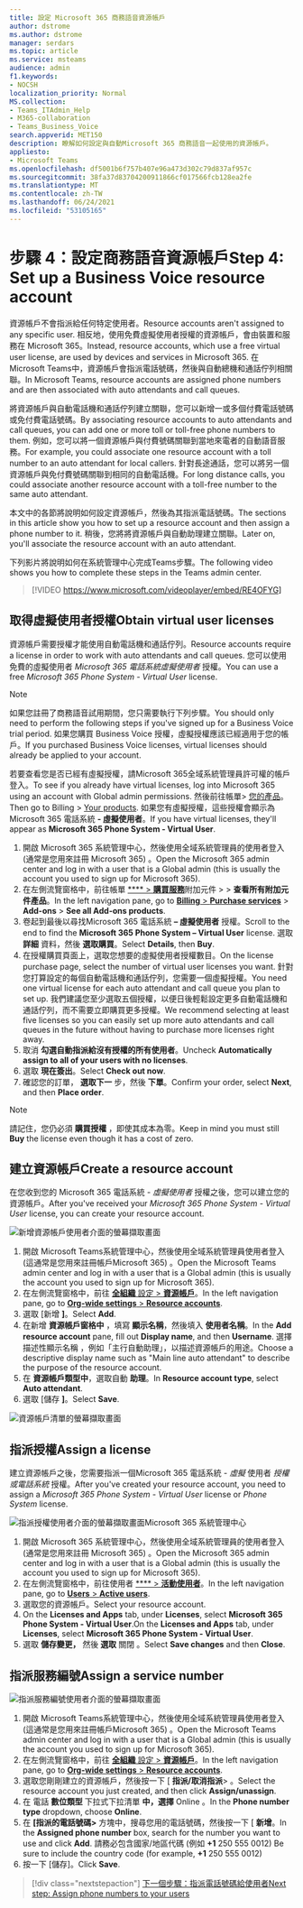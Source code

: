 ```yaml
---
title: 設定 Microsoft 365 商務語音資源帳戶
author: dstrome
ms.author: dstrome
manager: serdars
ms.topic: article
ms.service: msteams
audience: admin
f1.keywords:
- NOCSH
localization_priority: Normal
MS.collection:
- Teams_ITAdmin_Help
- M365-collaboration
- Teams_Business_Voice
search.appverid: MET150
description: 瞭解如何設定與自動Microsoft 365 商務語音一起使用的資源帳戶。
appliesto:
- Microsoft Teams
ms.openlocfilehash: df5001b6f757b407e96a473d302c79d837af957c
ms.sourcegitcommit: 38fa37d83704200911866cf017566fcb128ea2fe
ms.translationtype: MT
ms.contentlocale: zh-TW
ms.lasthandoff: 06/24/2021
ms.locfileid: "53105165"
---
```

# <a name="step-4-set-up-a-business-voice-resource-account"></a><span data-ttu-id="9900e-103">步驟 4：設定商務語音資源帳戶</span><span class="sxs-lookup"><span data-stu-id="9900e-103">Step 4: Set up a Business Voice resource account</span></span>

<span data-ttu-id="9900e-104">資源帳戶不會指派給任何特定使用者。</span><span class="sxs-lookup"><span data-stu-id="9900e-104">Resource accounts aren't assigned to any specific user.</span></span> <span data-ttu-id="9900e-105">相反地，使用免費虛擬使用者授權的資源帳戶，會由裝置和服務在 Microsoft 365。</span><span class="sxs-lookup"><span data-stu-id="9900e-105">Instead, resource accounts, which use a free virtual user license, are used by devices and services in Microsoft 365.</span></span> <span data-ttu-id="9900e-106">在 Microsoft Teams中，資源帳戶會指派電話號碼，然後與自動總機和通話佇列相關聯。</span><span class="sxs-lookup"><span data-stu-id="9900e-106">In Microsoft Teams, resource accounts are assigned phone numbers and are then associated with auto attendants and call queues.</span></span>

<span data-ttu-id="9900e-107">將資源帳戶與自動電話機和通話佇列建立關聯，您可以新增一或多個付費電話號碼或免付費電話號碼。</span><span class="sxs-lookup"><span data-stu-id="9900e-107">By associating resource accounts to auto attendants and call queues, you can add one or more toll or toll-free phone numbers to them.</span></span> <span data-ttu-id="9900e-108">例如，您可以將一個資源帳戶與付費號碼關聯到當地來電者的自動語音服務。</span><span class="sxs-lookup"><span data-stu-id="9900e-108">For example, you could associate one resource account with a toll number to an auto attendant for local callers.</span></span> <span data-ttu-id="9900e-109">針對長途通話，您可以將另一個資源帳戶與免付費號碼關聯到相同的自動電話機。</span><span class="sxs-lookup"><span data-stu-id="9900e-109">For long distance calls, you could associate another resource account with a toll-free number to the same auto attendant.</span></span>

<span data-ttu-id="9900e-110">本文中的各節將說明如何設定資源帳戶，然後為其指派電話號碼。</span><span class="sxs-lookup"><span data-stu-id="9900e-110">The sections in this article show you how to set up a resource account and then assign a phone number to it.</span></span> <span data-ttu-id="9900e-111">稍後，您將將資源帳戶與自動助理建立關聯。</span><span class="sxs-lookup"><span data-stu-id="9900e-111">Later on, you'll associate the resource account with an auto attendant.</span></span>

<span data-ttu-id="9900e-112">下列影片將說明如何在系統管理中心完成Teams步驟。</span><span class="sxs-lookup"><span data-stu-id="9900e-112">The following video shows you how to complete these steps in the Teams admin center.</span></span>

> [!VIDEO https://www.microsoft.com/videoplayer/embed/RE4OFYG]

## <a name="obtain-virtual-user-licenses"></a><span data-ttu-id="9900e-113">取得虛擬使用者授權</span><span class="sxs-lookup"><span data-stu-id="9900e-113">Obtain virtual user licenses</span></span>

<span data-ttu-id="9900e-114">資源帳戶需要授權才能使用自動電話機和通話佇列。</span><span class="sxs-lookup"><span data-stu-id="9900e-114">Resource accounts require a license in order to work with auto attendants and call queues.</span></span> <span data-ttu-id="9900e-115">您可以使用免費的虛擬使用者 *Microsoft 365 電話系統虛擬使用者* 授權。</span><span class="sxs-lookup"><span data-stu-id="9900e-115">You can use a free *Microsoft 365 Phone System - Virtual User* license.</span></span>

> [!NOTE]
> <span data-ttu-id="9900e-116">如果您註冊了商務語音試用期間，您只需要執行下列步驟。</span><span class="sxs-lookup"><span data-stu-id="9900e-116">You should only need to perform the following steps if you've signed up for a Business Voice trial period.</span></span> <span data-ttu-id="9900e-117">如果您購買 Business Voice 授權，虛擬授權應該已經適用于您的帳戶。</span><span class="sxs-lookup"><span data-stu-id="9900e-117">If you purchased Business Voice licenses, virtual licenses should already be applied to your account.</span></span> 
>
> <span data-ttu-id="9900e-118">若要查看您是否已經有虛擬授權，請Microsoft 365全域系統管理員許可權的帳戶登入。</span><span class="sxs-lookup"><span data-stu-id="9900e-118">To see if you already have virtual licenses, log into Microsoft 365 using an account with Global admin permissions.</span></span> <span data-ttu-id="9900e-119">然後前往帳單> [您的產品](https://admin.microsoft.com/Adminportal/Home#/subscriptions)。</span><span class="sxs-lookup"><span data-stu-id="9900e-119">Then go to Billing > [Your products](https://admin.microsoft.com/Adminportal/Home#/subscriptions).</span></span> <span data-ttu-id="9900e-120">如果您有虛擬授權，這些授權會顯示為 Microsoft 365 電話系統 **- 虛擬使用者**。</span><span class="sxs-lookup"><span data-stu-id="9900e-120">If you have virtual licenses, they'll appear as **Microsoft 365 Phone System - Virtual User**.</span></span>

1. <span data-ttu-id="9900e-121">開啟 Microsoft 365 系統管理中心，然後使用全域系統管理員的使用者登入 (通常是您用來註冊 Microsoft 365) 。</span><span class="sxs-lookup"><span data-stu-id="9900e-121">Open the Microsoft 365 admin center and log in with a user that is a Global admin (this is usually the account you used to sign up for Microsoft 365).</span></span>
2. <span data-ttu-id="9900e-122">在左側流覽窗格中，前往帳單 <a href="https://admin.microsoft.com/Adminportal/Home#/catalog" target="_blank">\*\*\*\*  >  **購買服務**</a>附加元件  >    >  **查看所有附加元件產品**。</span><span class="sxs-lookup"><span data-stu-id="9900e-122">In the left navigation pane, go to <a href="https://admin.microsoft.com/Adminportal/Home#/catalog" target="_blank">**Billing** > **Purchase services**</a> > **Add-ons** > **See all Add-ons products**.</span></span>
3. <span data-ttu-id="9900e-123">卷起到最後以尋找Microsoft 365 電話系統 **– 虛擬使用者** 授權。</span><span class="sxs-lookup"><span data-stu-id="9900e-123">Scroll to the end to find the **Microsoft 365 Phone System – Virtual User** license.</span></span> <span data-ttu-id="9900e-124">選取 **詳細** 資料，然後 **選取購買**。</span><span class="sxs-lookup"><span data-stu-id="9900e-124">Select **Details**, then **Buy**.</span></span>
4. <span data-ttu-id="9900e-125">在授權購買頁面上，選取您想要的虛擬使用者授權數目。</span><span class="sxs-lookup"><span data-stu-id="9900e-125">On the license purchase page, select the number of virtual user licenses you want.</span></span> <span data-ttu-id="9900e-126">針對您打算設定的每個自動電話機和通話佇列，您需要一個虛擬授權。</span><span class="sxs-lookup"><span data-stu-id="9900e-126">You need one virtual license for each auto attendant and call queue you plan to set up.</span></span> <span data-ttu-id="9900e-127">我們建議您至少選取五個授權，以便日後輕鬆設定更多自動電話機和通話佇列，而不需要立即購買更多授權。</span><span class="sxs-lookup"><span data-stu-id="9900e-127">We recommend selecting at least five licenses so you can easily set up more auto attendants and call queues in the future without having to purchase more licenses right away.</span></span>
5. <span data-ttu-id="9900e-128">取消 **勾選自動指派給沒有授權的所有使用者**。</span><span class="sxs-lookup"><span data-stu-id="9900e-128">Uncheck **Automatically assign to all of your users with no licenses**.</span></span>
6. <span data-ttu-id="9900e-129">選取 **現在簽出**。</span><span class="sxs-lookup"><span data-stu-id="9900e-129">Select **Check out now**.</span></span>
7. <span data-ttu-id="9900e-130">確認您的訂單， **選取下一** 步，然後 **下單**。</span><span class="sxs-lookup"><span data-stu-id="9900e-130">Confirm your order, select **Next**, and then **Place order**.</span></span>

> [!NOTE]
> <span data-ttu-id="9900e-131">請記住，您仍必須  **購買授權** ，即使其成本為零。</span><span class="sxs-lookup"><span data-stu-id="9900e-131">Keep in mind you must still  **Buy** the license even though it has a cost of zero.</span></span>

## <a name="create-a-resource-account"></a><span data-ttu-id="9900e-132">建立資源帳戶</span><span class="sxs-lookup"><span data-stu-id="9900e-132">Create a resource account</span></span>

<span data-ttu-id="9900e-133">在您收到您的 Microsoft 365 電話系統 *- 虛擬使用者* 授權之後，您可以建立您的資源帳戶。</span><span class="sxs-lookup"><span data-stu-id="9900e-133">After you've received your *Microsoft 365 Phone System - Virtual User* license, you can create your resource account.</span></span>

![新增資源帳戶使用者介面的螢幕擷取畫面](../media/resource-account-add.png)

1. <span data-ttu-id="9900e-135">開啟 Microsoft Teams系統管理中心，然後使用全域系統管理員使用者登入 (這通常是您用來註冊帳戶Microsoft 365) 。</span><span class="sxs-lookup"><span data-stu-id="9900e-135">Open the Microsoft Teams admin center and log in with a user that is a Global admin (this is usually the account you used to sign up for Microsoft 365).</span></span>
2. <span data-ttu-id="9900e-136">在左側流覽窗格中，前往 <a href="https://admin.teams.microsoft.com/company-wide-settings/resource-accounts" target="_blank">**全組織** 設定  >  **資源帳戶**</a>。</span><span class="sxs-lookup"><span data-stu-id="9900e-136">In the left navigation pane, go to <a href="https://admin.teams.microsoft.com/company-wide-settings/resource-accounts" target="_blank">**Org-wide settings** > **Resource accounts**</a>.</span></span>
3. <span data-ttu-id="9900e-137">選取 [新增 **]**。</span><span class="sxs-lookup"><span data-stu-id="9900e-137">Select **Add**.</span></span>
4. <span data-ttu-id="9900e-138">在新增 **資源帳戶窗格中** ，填寫 **顯示名稱**，然後填入 **使用者名稱**。</span><span class="sxs-lookup"><span data-stu-id="9900e-138">In the **Add resource account** pane, fill out **Display name**, and then **Username**.</span></span> <span data-ttu-id="9900e-139">選擇描述性顯示名稱 ，例如「主行自動助理」，以描述資源帳戶的用途。</span><span class="sxs-lookup"><span data-stu-id="9900e-139">Choose a descriptive display name such as "Main line auto attendant" to describe the purpose of the resource account.</span></span>
5. <span data-ttu-id="9900e-140">在 **資源帳戶類型中**，選取自動 **助理**。</span><span class="sxs-lookup"><span data-stu-id="9900e-140">In **Resource account type**, select **Auto attendant**.</span></span>
6. <span data-ttu-id="9900e-141">選取 [儲存 **]**。</span><span class="sxs-lookup"><span data-stu-id="9900e-141">Select **Save**.</span></span>

![資源帳戶清單的螢幕擷取畫面](../media/resource-accounts-auto-attendant-only-page.png)

## <a name="assign-a-license"></a><span data-ttu-id="9900e-143">指派授權</span><span class="sxs-lookup"><span data-stu-id="9900e-143">Assign a license</span></span>

<span data-ttu-id="9900e-144">建立資源帳戶之後，您需要指派一個Microsoft 365 電話系統 *- 虛擬* 使用者 *授權或電話系統* 授權。</span><span class="sxs-lookup"><span data-stu-id="9900e-144">After you've created your resource account, you need to assign a *Microsoft 365 Phone System - Virtual User* license or *Phone System* license.</span></span>

![指派授權使用者介面的螢幕擷取畫面Microsoft 365 系統管理中心](../media/resource-account-assign-virtual-user-license.png)

1. <span data-ttu-id="9900e-146">開啟 Microsoft 365 系統管理中心，然後使用全域系統管理員的使用者登入 (通常是您用來註冊 Microsoft 365) 。</span><span class="sxs-lookup"><span data-stu-id="9900e-146">Open the Microsoft 365 admin center and log in with a user that is a Global admin (this is usually the account you used to sign up for Microsoft 365).</span></span>
1. <span data-ttu-id="9900e-147">在左側流覽窗格中，前往使用者 <a href="https://admin.microsoft.com/Adminportal/Home#/users" target="_blank">\*\*\*\*  >  **活動使用者**</a>。</span><span class="sxs-lookup"><span data-stu-id="9900e-147">In the left navigation pane, go to <a href="https://admin.microsoft.com/Adminportal/Home#/users" target="_blank">**Users** > **Active users**</a>.</span></span>
1. <span data-ttu-id="9900e-148">選取您的資源帳戶。</span><span class="sxs-lookup"><span data-stu-id="9900e-148">Select your resource account.</span></span>
1. <span data-ttu-id="9900e-149">On the **Licenses and Apps** tab, under **Licenses**, select **Microsoft 365 Phone System - Virtual User**.</span><span class="sxs-lookup"><span data-stu-id="9900e-149">On the **Licenses and Apps** tab, under **Licenses**, select **Microsoft 365 Phone System - Virtual User**.</span></span>
1. <span data-ttu-id="9900e-150">選取 **儲存變更，** 然後 **選取** 關閉 。</span><span class="sxs-lookup"><span data-stu-id="9900e-150">Select **Save changes** and then **Close**.</span></span>

## <a name="assign-a-service-number"></a><span data-ttu-id="9900e-151">指派服務編號</span><span class="sxs-lookup"><span data-stu-id="9900e-151">Assign a service number</span></span>

![指派服務編號使用者介面的螢幕擷取畫面](../media/resource-account-assign-phone-number.png)

1. <span data-ttu-id="9900e-153">開啟 Microsoft Teams系統管理中心，然後使用全域系統管理員使用者登入 (這通常是您用來註冊帳戶Microsoft 365) 。</span><span class="sxs-lookup"><span data-stu-id="9900e-153">Open the Microsoft Teams admin center and log in with a user that is a Global admin (this is usually the account you used to sign up for Microsoft 365).</span></span>
1. <span data-ttu-id="9900e-154">在左側流覽窗格中，前往 <a href="https://admin.teams.microsoft.com/company-wide-settings/resource-accounts" target="_blank">**全組織** 設定  >  **資源帳戶**</a>。</span><span class="sxs-lookup"><span data-stu-id="9900e-154">In the left navigation pane, go to <a href="https://admin.teams.microsoft.com/company-wide-settings/resource-accounts" target="_blank">**Org-wide settings** > **Resource accounts**</a>.</span></span>
1. <span data-ttu-id="9900e-155">選取您剛剛建立的資源帳戶，然後按一下 [ **指派/取消指派**> 。</span><span class="sxs-lookup"><span data-stu-id="9900e-155">Select the resource account you just created, and then click **Assign/unassign**.</span></span>
1. <span data-ttu-id="9900e-156">在 電話 **數位類型** 下拉式下拉清單 **中，選擇** Online 。</span><span class="sxs-lookup"><span data-stu-id="9900e-156">In the **Phone number type** dropdown, choose **Online**.</span></span>
1. <span data-ttu-id="9900e-157">在 **[指派的電話號碼>** 方塊中，搜尋您用的電話號碼，然後按一下 [ **新增**。</span><span class="sxs-lookup"><span data-stu-id="9900e-157">In the **Assigned phone number** box, search for the number you want to use and click **Add**.</span></span> <span data-ttu-id="9900e-158">請務必包含國家/地區代碼 (例如 **+1** 250 555 0012) </span><span class="sxs-lookup"><span data-stu-id="9900e-158">Be sure to include the country code (for example, **+1** 250 555 0012)</span></span>
1. <span data-ttu-id="9900e-159">按一下 [儲存]。</span><span class="sxs-lookup"><span data-stu-id="9900e-159">Click **Save**.</span></span>

> [!div class="nextstepaction"]
> [<span data-ttu-id="9900e-160">下一個步驟：指派電話號碼給使用者</span><span class="sxs-lookup"><span data-stu-id="9900e-160">Next step: Assign phone numbers to your users</span></span>](set-up-assign-numbers.md)
